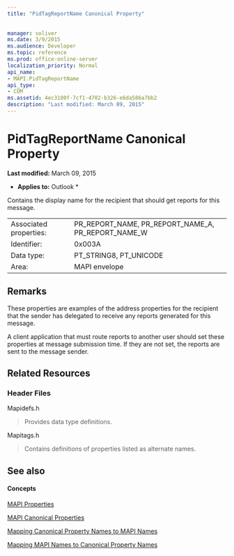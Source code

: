 ```yaml
---
title: "PidTagReportName Canonical Property"
 
 
manager: soliver
ms.date: 3/9/2015
ms.audience: Developer
ms.topic: reference
ms.prod: office-online-server
localization_priority: Normal
api_name:
- MAPI.PidTagReportName
api_type:
- COM
ms.assetid: 4ec3100f-7cf1-4702-b326-e6da586a7bb2
description: "Last modified: March 09, 2015"
---
```


# PidTagReportName Canonical Property

 **Last modified:** March 09, 2015 
  
 * **Applies to:** Outlook * 
  
Contains the display name for the recipient that should get reports for this message.
  
|||
|:-----|:-----|
|Associated properties:  <br/> |PR_REPORT_NAME, PR_REPORT_NAME_A, PR_REPORT_NAME_W  <br/> |
|Identifier:  <br/> |0x003A  <br/> |
|Data type:  <br/> |PT_STRING8, PT_UNICODE  <br/> |
|Area:  <br/> |MAPI envelope  <br/> |
   
## Remarks

These properties are examples of the address properties for the recipient that the sender has delegated to receive any reports generated for this message.
  
A client application that must route reports to another user should set these properties at message submission time. If they are not set, the reports are sent to the message sender.
  
## Related Resources

### Header Files

Mapidefs.h
  
> Provides data type definitions.
    
Mapitags.h
  
> Contains definitions of properties listed as alternate names.
    
## See also

#### Concepts

[MAPI Properties](mapi-properties.md)
  
[MAPI Canonical Properties](mapi-canonical-properties.md)
  
[Mapping Canonical Property Names to MAPI Names](mapping-canonical-property-names-to-mapi-names.md)
  
[Mapping MAPI Names to Canonical Property Names](mapping-mapi-names-to-canonical-property-names.md)

